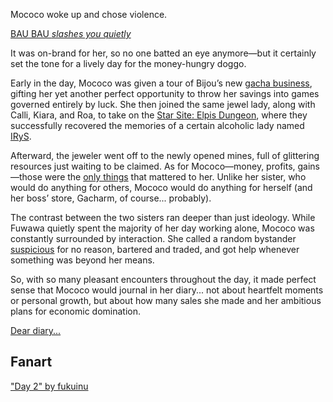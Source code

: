 Mococo woke up and chose violence.

[BAU BAU _slashes you quietly_](#embed:https://www.youtube.com/live/xLWZay9gLBY?si=KgvW5CAB6m_1lqJW&t=577)

It was on-brand for her, so no one batted an eye anymore—but it certainly set the tone for a lively day for the money-hungry doggo.

Early in the day, Mococo was given a tour of Bijou’s new [gacha business](https://www.youtube.com/live/xLWZay9gLBY?si=Wkgan2DawciAuI33&t=956), gifting her yet another perfect opportunity to throw her savings into games governed entirely by luck. She then joined the same jewel lady, along with Calli, Kiara, and Roa, to take on the [Star Site: Elpis Dungeon](https://www.youtube.com/live/xLWZay9gLBY?si=m3k-9BurPYq6EIT2&t=1878), where they successfully recovered the memories of a certain alcoholic lady named [IRyS](https://www.youtube.com/live/xLWZay9gLBY?si=3qhJPqxuHOK_tvwQ&t=3990).

Afterward, the jeweler went off to the newly opened mines, full of glittering resources just waiting to be claimed. As for Mococo—money, profits, gains—those were the [only things](https://www.youtube.com/live/xLWZay9gLBY?si=l5QVdYqULsj7TfAH&t=4993) that mattered to her. Unlike her sister, who would do anything for others, Mococo would do anything for herself (and her boss’ store, Gacharm, of course... probably).

The contrast between the two sisters ran deeper than just ideology. While Fuwawa quietly spent the majority of her day working alone, Mococo was constantly surrounded by interaction. She called a random bystander [suspicious](https://www.youtube.com/live/xLWZay9gLBY?si=vAnIIU64NtB2I7xh&t=6183) for no reason, bartered and traded, and got help whenever something was beyond her means.

So, with so many pleasant encounters throughout the day, it made perfect sense that Mococo would journal in her diary... not about heartfelt moments or personal growth, but about how many sales she made and her ambitious plans for economic domination.

[Dear diary...](#embed:https://www.youtube.com/live/xLWZay9gLBY?si=SpQDxoENvcwy2x1_&t=12407)

## Fanart

["Day 2" by fukuinu](https://x.com/fukuinu_daddy/status/1919258061119672376)

<!-- fuwawa -->
